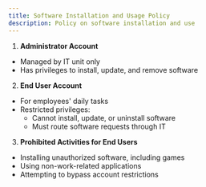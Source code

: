 ```yaml
---
title: Software Installation and Usage Policy
description: Policy on software installation and use
---
```

1. **Administrator Account**
- Managed by IT unit only
- Has privileges to install, update, and remove software

2. **End User Account**
- For employees' daily tasks
- Restricted privileges:
     - Cannot install, update, or uninstall software
     - Must route software requests through IT

3. **Prohibited Activities for End Users**
- Installing unauthorized software, including games
- Using non-work-related applications
- Attempting to bypass account restrictions
